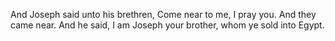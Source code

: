 And Joseph said unto his brethren, Come near to me, I pray you. And they came near. And he said, I am Joseph your brother, whom ye sold into Egypt.
